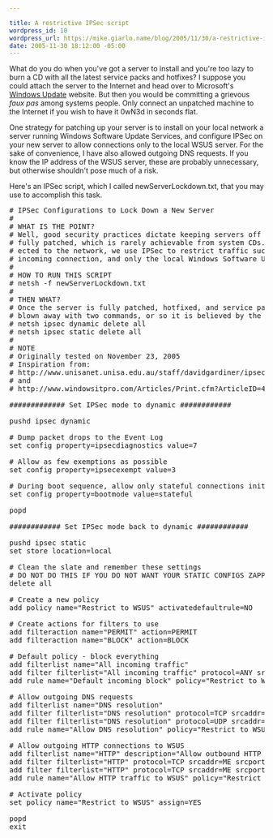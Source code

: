 ```yaml
---

title: A restrictive IPSec script
wordpress_id: 10
wordpress_url: https://mike.giarlo.name/blog/2005/11/30/a-restrictive-ipsec-script/
date: 2005-11-30 18:12:00 -05:00
---
```

What do you do when you've got a server to install and you're too lazy to burn a CD with all the latest service packs and hotfixes? I suppose you could attach the server to the Internet and head over to Microsoft's <a href="http://windowsupdate.microsoft.com/">Windows Update</a> website. But then you would be committing a grievous <em>faux pas</em> among systems people. Only connect an unpatched machine to the Internet if you wish to have it 0wN3d in seconds flat.

One strategy for patching up your server is to install on your local network a server running Windows Software Update Services, and configure IPSec on your new server to allow connections only to the local WSUS server. For the sake of convenience, I have also allowed outgoing DNS requests. If you know the IP address of the WSUS server, these are probably unnecessary, but otherwise shouldn't pose much of a risk.

Here's an IPSec script, which I called newServerLockdown.txt, that you may use to accomplish this task.

<pre>
# IPSec Configurations to Lock Down a New Server
#
# WHAT IS THE POINT?
# Well, good security practices dictate keeping servers off the network until they have been
# fully patched, which is rarely achievable from system CDs. Thus, before a server is conn-
# ected to the network, we use IPSec to restrict traffic such that no host may initiate an
# incoming connection, and only the local Windows Software Update Server may be contacted.
#
# HOW TO RUN THIS SCRIPT
# netsh -f newServerLockdown.txt
#
# THEN WHAT?
# Once the server is fully patched, hotfixed, and service packed, these IPSec rules may be
# blown away with two commands, or so it is believed by the author:
# netsh ipsec dynamic delete all
# netsh ipsec static delete all
#
# NOTE
# Originally tested on November 23, 2005
# Inspiration from:
# http://www.unisanet.unisa.edu.au/staff/davidgardiner/ipsec/netsh-script.txt
# and
# http://www.windowsitpro.com/Articles/Print.cfm?ArticleID=41571

############# Set IPSec mode to dynamic ############

pushd ipsec dynamic

# Dump packet drops to the Event Log
set config property=ipsecdiagnostics value=7

# Allow as few exemptions as possible
set config property=ipsecexempt value=3

# During boot sequence, allow only stateful connections initiated by the server
set config property=bootmode value=stateful

popd

############ Set IPSec mode back to dynamic ############

pushd ipsec static
set store location=local

# Clean the slate and remember these settings
# DO NOT DO THIS IF YOU DO NOT WANT YOUR STATIC CONFIGS ZAPPED!
delete all

# Create a new policy
add policy name="Restrict to WSUS" activatedefaultrule=NO

# Create actions for filters to use
add filteraction name="PERMIT" action=PERMIT
add filteraction name="BLOCK" action=BLOCK

# Default policy - block everything
add filterlist name="All incoming traffic"
add filter filterlist="All incoming traffic" protocol=ANY srcaddr=ANY dstaddr=ANY description="Block all incoming traffic"
add rule name="Default incoming block" policy="Restrict to WSUS" filterlist="All incoming traffic" filteraction="BLOCK"

# Allow outgoing DNS requests
add filterlist name="DNS resolution"
add filter filterlist="DNS resolution" protocol=TCP srcaddr=ME srcport=0 dstaddr=DNS dstport=53 mirrored=YES
add filter filterlist="DNS resolution" protocol=UDP srcaddr=ME srcport=0 dstaddr=DNS dstport=53 mirrored=YES
add rule name="Allow DNS resolution" policy="Restrict to WSUS" filterlist="DNS resolution" filteraction="PERMIT"

# Allow outgoing HTTP connections to WSUS
add filterlist name="HTTP" description="Allow outbound HTTP connections to WSUS"
add filter filterlist="HTTP" protocol=TCP srcaddr=ME srcport=0 dstaddr=YOUR.WSUS.HOST.NAME dstport=80 mirrored=YES
add filter filterlist="HTTP" protocol=TCP srcaddr=ME srcport=0 dstaddr=YOUR.WSUS.HOST.NAME dstport=443 mirrored=YES
add rule name="Allow HTTP traffic to WSUS" policy="Restrict to WSUS" filterlist="HTTP" filteraction="PERMIT"

# Activate policy
set policy name="Restrict to WSUS" assign=YES

popd
exit
</pre>
